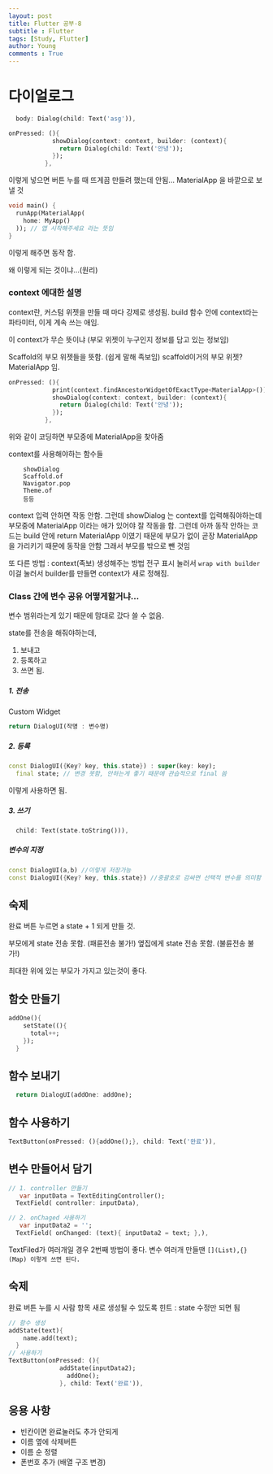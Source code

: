 ```yaml
---
layout: post
title: Flutter 공부-8
subtitle : Flutter
tags: [Study, Flutter]
author: Young
comments : True
---
```

# 다이얼로그

```dart
  body: Dialog(child: Text('asg')),
```

```dart
onPressed: (){
            showDialog(context: context, builder: (context){
              return Dialog(child: Text('안녕'));
            });
          },
```

이렇게 넣으면 버튼 누를 때 뜨게끔 만들려 했는데
안됨...
MaterialApp 을 바깥으로 보낼 것


```dart
void main() {
  runApp(MaterialApp(
    home: MyApp()
  )); // 앱 시작해주세요 라는 뜻임
}
```

이렇게 해주면 동작 함.


왜 이렇게 되는 것이냐...(원리)

### context 에대한 설명
context란, 커스텀 위젯을 만들 때 마다 강제로 생성됨.
build 함수 안에 context라는 파타미터,
이게 계속 쓰는 애임.

이 context가 무슨 뜻이냐
(부모 위젯이 누구인지 정보를 담고 있는 정보임)

Scaffold의 부모 위젯들을 뜻함. (쉽게 말해 족보임)
scaffold이거의 부모 위젯? MaterialApp 임. 

```dart
onPressed: (){
            print(context.findAncestorWidgetOfExactType<MaterialApp>());
            showDialog(context: context, builder: (context){
              return Dialog(child: Text('안녕'));
            });
          },
```

위와 같이 코딩하면 부모중에 MaterialApp을 찾아줌

context를 사용해야하는 함수들
```
    showDialog
    Scaffold.of
    Navigator.pop
    Theme.of 
    등등
```

context 입력 안하면 작동 안함.
그런데 showDialog 는 context를 입력해줘야하는데
부모중에 MaterialApp 이라는 애가 있어야 잘 작동을 함.
그런데 아까 동작 안하는 코드는
build 안에 return MaterialApp  이였기 때문에
부모가 없이 곧장 MaterialApp 을 가리키기 때문에
동작을 안함
그래서 부모를 밖으로 뺀 것임

또 다른 방법 : context(족보) 생성해주는 방법
  전구 표시 눌러서 ```wrap with builder ```
이걸 눌러서 builder를 만들면 context가 새로 정해짐.


### Class 간에 변수 공유 어떻게할거냐...
변수 범위라는게 있기 때문에 맘대로 갔다 쓸 수 없음.

state를 전송을 해줘야하는데,
1. 보내고
2. 등록하고
3. 쓰면 됨.

##### 1. 전송
Custom Widget
```dart
return DialogUI(작명 : 변수명)
```

##### 2. 등록
```dart
const DialogUI({Key? key, this.state}) : super(key: key);
  final state; // 변경 못함, 안하는게 좋기 때문에 관습적으로 final 씀
```

이렇게 사용하면 됨.

##### 3. 쓰기
```dart
  child: Text(state.toString())),
```

##### 변수의 지정
```dart
const DialogUI(a,b) //이렇게 저장가능
const DialogUI({Key? key, this.state}) //중괄호로 감싸면 선택적 변수를 의미함
```

## 숙제
완료 버튼 누르면 a state + 1 되게 만들 것.

부모에게 state 전송 못함. (패륜전송 불가!)
옆집에게 state 전송 못함. (불륜전송 불가!)

최대한 위에 있는 부모가 가지고 있는것이 좋다.

## 함숫 만들기
```dart
addOne(){
    setState((){
      total++;
    });
  }
```
## 함수 보내기
```dart
  return DialogUI(addOne: addOne);
```

## 함수 사용하기
```dart
TextButton(onPressed: (){addOne();}, child: Text('완료')),
```

## 변수 만들어서 담기
```dart
// 1. controller 만들기
   var inputData = TextEditingController();
  TextField( controller: inputData),
```


```dart
// 2. onChaged 사용하기
   var inputData2 = '';
  TextField( onChanged: (text){ inputData2 = text; },),
```

TextFiled가 여러개일 경우 2번째 방법이 좋다.
변수 여러개 만들땐
```[](List),{}(Map) 이렇게 쓰면 된다.```

## 숙제
완료 버튼 누를 시
사람 항목 새로 생성될 수 있도록
힌트 : state 수정만 되면 됨


``` dart
// 함수 생성
addState(text){
    name.add(text);
  }
// 사용하기
TextButton(onPressed: (){
              addState(inputData2);
                addOne();
              }, child: Text('완료')),
```

## 응용 사항
- 빈칸이면 완료눌러도 추가 안되게
- 이름 옆에 삭제버튼
- 이름 순 정렬
- 폰번호 추가 (배열 구조 변경)

